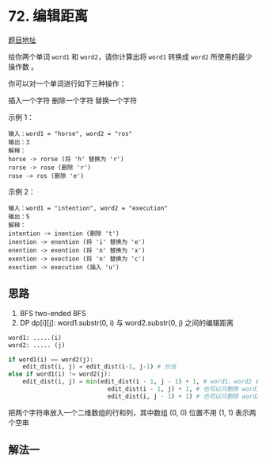 # 72. 编辑距离

[题目地址](https://leetcode-cn.com/problems/edit-distance)

给你两个单词 `word1` 和 `word2`，请你计算出将 `word1` 转换成 `word2` 所使用的最少操作数 。

你可以对一个单词进行如下三种操作：

插入一个字符
删除一个字符
替换一个字符
 

示例 1：

```
输入：word1 = "horse", word2 = "ros"
输出：3
解释：
horse -> rorse (将 'h' 替换为 'r')
rorse -> rose (删除 'r')
rose -> ros (删除 'e')
```

示例 2：

```
输入：word1 = "intention", word2 = "execution"
输出：5
解释：
intention -> inention (删除 't')
inention -> enention (将 'i' 替换为 'e')
enention -> exention (将 'n' 替换为 'x')
exention -> exection (将 'n' 替换为 'c')
exection -> execution (插入 'u')
```


## 思路

1. BFS two-ended BFS
2. DP
    dp[i][j]: word1.substr(0, i) 与 word2.substr(0, j) 之间的编辑距离

```python
word1: .....(i)
word2: ..... (j)

if word1(i) == word2(j):
    edit_dist(i, j) = edit_dist(i-1, j-1) # 分治
else if word1(i) != word2(j): 
    edit_dist(i, j) = min(edit_dist(i - 1, j - 1) + 1, # word1、word2 都删除掉一个字符
                            edit_dist(i - 1, j) + 1, # 也可以只删除 word1 的一个字符
                            edit_dist(i, j - 1) + 1) # 也可以只删除 word2 的一个字符
```

把两个字符串放入一个二维数组的行和列，其中数组 (0, 0) 位置不用 (1, 1) 表示两个空串


## 解法一